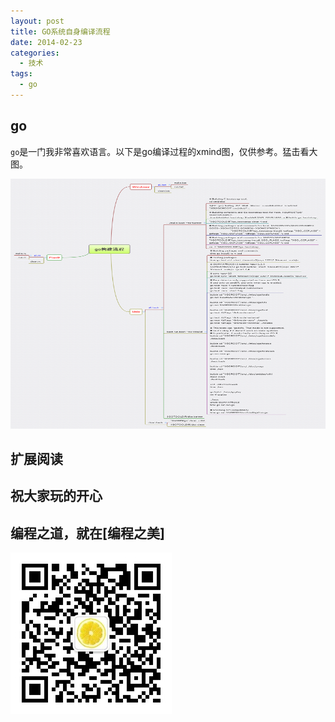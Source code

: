 ```yaml
---
layout: post
title: GO系统自身编译流程
date: 2014-02-23
categories:
  - 技术
tags:
  - go
---
```

## go

`go`是一门我非常喜欢语言。以下是go编译过程的xmind图，仅供参考。猛击看大图。

<!--
[![go](/img/article/2014-02/23-01_go-self-building.png)](http://golang.org/)
-->

<a href="/img/article/2014-02/23-01_go-self-building.png" rel="lightbox"><img src="/img/article/2014-02/23-01_go-self-building.png" class="frameit" width="670px" height="400px"/>
</a>

## 扩展阅读


## 祝大家玩的开心

## 编程之道，就在[编程之美]

![编程之美](/img/weixin_qr.jpg)

